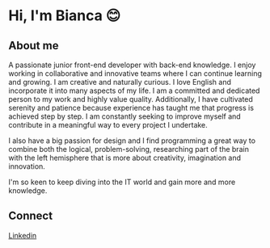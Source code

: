 # Hi, I'm Bianca 😊 # 

## About me ##
A passionate junior front-end developer with back-end knowledge. I enjoy working in collaborative and innovative teams where I can continue learning and growing. I am creative and naturally curious. I love English and incorporate it into many aspects of my life. I am a committed and dedicated person to my work and highly value quality. Additionally, I have cultivated serenity and patience because experience has taught me that progress is achieved step by step. I am constantly seeking to improve myself and contribute in a meaningful way to every project I undertake.

I also have a big passion for design and I find programming a great way to combine both the logical, problem-solving, researching part of the brain with the left hemisphere that is more about creativity, imagination and innovation.  
 
I'm so keen to keep diving into the IT world and gain more and more knowledge.  

## Connect ##
[Linkedin](https://www.linkedin.com/in/bianca-mesa/)
